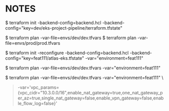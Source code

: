 # NOTES

$ terraform init -backend-config=backend.hcl -backend-config="key=dev/eks-project-pipeline/terraform.tfstate"

$ terraform plan -var-file=envs/dev/dev.tfvars
$ terraform plan -var-file=envs/prod/prod.tfvars

$ terraform init -reconfigure -backend-config=backend.hcl -backend-config="key=feat111/atlas-eks.tfstate" -var="environment=feat111"

$ terraform plan -var-file=envs/dev/dev.tfvars -var="environment=feat111"

$ terraform plan -var-file=envs/dev/dev.tfvars -var="environment=feat111" \

> -var='vpc_params={vpc_cidr="10.3.0.0/16",enable_nat_gateway=true,one_nat_gateway_per_az=true,single_nat_gateway=false,enable_vpn_gateway=false,enable_flow_log=false}'
